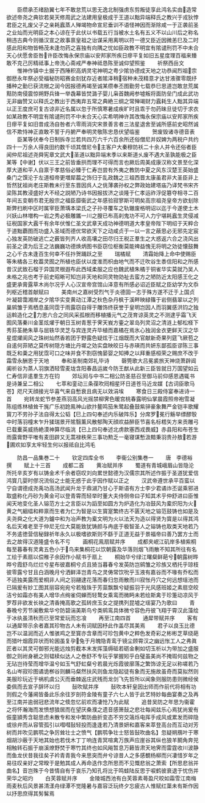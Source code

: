 <!-- { "loadSidebar": true } -->
　　臣缵承丕绪励翼七年不敢怠荒以思无逸北制强虏东剪叛徒享此鸿名实由造常欲述帝尧之典钦若昊天修周武之法建用皇极成于王道以黜异端释氏之教兴于戎狄悖君臣之礼废父子之亲耗蠧蒸人殚竭物命宣尼垂训不语怪神因而渐除咸一于正袭前圣之业灿而光明臣之本心谅在于此伏以书载五行当被水土名有五义不以山川后之称名稍违古典今则循汉宣之故事禀皇祖之诒谋采用离明以符一德又臣近因微恙巳及二时感此阳和物皆畅茂未逢勿药之喜独有向隅之忧如臣政教不明宜有隂谴刑罚不中未合天心伏愿舍臣咎许臣改悔永保宗庙以安邦家所疾日瘳平复如旧五星度理百福来臻敢不克己厉精祗事上帝洗心斋戒严奉神祗恳陈至诚仰望照鉴
　　祈祭西岳文
　　惟神作镇中土据于西陲积高炳灵宅神明之粤少隂协德成天地之功恭闻烈祖宗御厯永年祭必受福秘防昭赛金刻犹存近者隂泽稍宿种未茂精意才达甘液骤零既纾播种之勤巳获流根之润今因报德再竭至诚某缵奉丕图勤劳七载恭巳思道岂敢怠荒属黠防南侵震惊朔野兵锋一举毳幕皆焚潞子婴儿枭首魏阙参墟叛将面防垒门成此武功无非幽赞又以释氏之教出于西夷弃五常之典絶三纲之常殚竭财力蠧耗生人黜其异端以正王度庶可复古谅非近名属以忽于所慎寒暑成疾旷时且乖于勿药昧旦徒切于求衣如某政教不明宜有隂谴刑罚不中未合天心实希明神许其改悔永保宗庙以安邦家所疾日瘳平复如旧昔成汤自咎者六零雨消灾宋景善言者三法星退舍至诚所感前史昭然诚信不欺恃神正直敢不誓于丹腑严奉明灵敬陈忠恳伏望临鉴
　　贺废毁诸寺德音表
　　臣某等伏奉今日制拆寺兰若共四万六千六百余所还俗僧尼并奴婢为两税户共约四十一万余人得良田约数千顷其僧尼令主客户大秦穆防袄二十余人并令还俗者臣闻仲尼祖述尧舜宪章文武大圣道以黜异端末季以来斯道乆废不遇大圣孰能极之臣某等【中谢】伏以三王之前皆垂拱而理不可得而言也厥后周美成康汉称文景至化深厚大道和平人自禀于孝慈俗必臻于仁寿岂尝有外夷之教防中夏之风东汉楚王英始盛桑门之馔沦于左道桓帝更増犀葢之饰归于乱政魏之三祖西晋太康虽君非大圣臣非上哲然犹祖尚老庄斯教未行至东晋因呉人之佻薄袭孙权之弊政始建塔庙乃译梵书宋齐梁陈其教浸盛好大不经之説陋乃诗书因报拔济之谈隆于仁孝运祚浮促簒夺相寻二百年间五变朝市君无殷宗之福臣靡衞武之年感验寂寥斯可明矣高宗祖尧皇帝方欲刬除斯弊扫刷中区时属宰臣萧瑀本梁氏之子孙寻覆车之轨辙废格明诏以迄于今遂使土木兴妖山林増构一岩之秀必极雕鑴一川之膄已布高刹鬼功不可人力宁堪耗蠧生灵侵减征税国家大蠧千有余年伏惟仁圣文武章天成功神德明道大孝皇帝陛下明绍于天粹合于道黜覇图而功盛入圣域而德优常欲天下之动咸贞于一以一言之蔽思必无邪先定宸心独发英防破逃亡之薮皆列齐人收高壤之田尽归王税正羣生之大惑返六合之浇风出前圣之谟为后王之法巍巍功德焕炳图书臣窃位枢衡莫能禆益愧无将明之効徒懐鼓舞之心千古未逢百生何幸不任抃贺踊跃之至
　　瑞橘赋
　　清霜始降上命中使赐臣等朱橘各三枚葢灵囿之所植也臣伏以度淮而枳由地气而不迁吹谷生黍信阳和之所感昔汉武致石榴于异国灵根遐布此西域柔服之应也魏武植朱橘于铜雀华实莫就乃吴人未格之兆也考于前史昭晰可知岂非天地和同灵物効祉去蛮方之陋防近太阳感王化之盛更承膏露草木尚尔况乎人心汉宣帝宫馆山泽意有所感必诏近臣赋之臣幼学为文忝列枢近稽首献赋曰
　　美南州之嘉树受烈气于炎德固一志于殊方遂不迁于上国贞叶凝碧霭湘岸之夕隂华实变黄动江潭之秋色杂丹枫于溪畔映緑篠于岩侧翡翠以之列巢鹓雏于焉栖息虽同霑于雨露窃自得于雕饰终获誉于皇明岂因人而羽翼感洪钧之独运斡造化之力思六合之同风采孤根而移植播元气之茂育谅英灵之不测逮乎霜飞天囿风落秦川金茎炫燿于朝日玉树青葱于霁天峩方壷之翠岛列灵沼之清涟上郁松柽下秀荪荃赩朱草与屈轶华灵芝与宾连灵卉毕植而嘉橘在焉氷心独润金衣更鲜天汉之华星焜燿阆风之珠树灿然香若团于野露色疑炫于江烟既而大官献新奇果列筵飞厥苞之自逺何菲陋之莫传树隠方塘比丹墀之効实盘映皎日与赤瑛而共妍东鄙孤臣谬陈三事既乏和羮之用犹霑可口之味并食不割窃愧晏婴之知捧之以拜重感桓荣之赐庶不改于霜雪永酬恩于天地
　　奉和圣制南郊礼毕诗
　　磬筦歌大吕冕裘旅天神烧萧辟阊阖祈谷为蒸人羽旗洒轻雪麦垅含阳春昌运嵗今防王猷从此新三臣皆就日万国望如云仁寿信非逺羣生方在钧
　　郊坛囘与中书二相公防圣慈召至御马前仰感恩遇辄书是诗兼呈二相公
　　七萃和銮动三条葆吹囘相星环日道苍马近龙媒【古词臣歌马苍】咫尺天顔接光华喜气来自慙衰且病无以效涓埃
　　寒食日三殿侍宴奉进诗一首
　　宛转龙蛇节参差燕羽高风光摇禁柳霁色暖宫桃春露明仙掌晨霞照帝袍雪凝陈组练林植耸干旄广乐初跄鳯神山欲抃鳌鸣笳朱鹭起叠鼓紫骍豪象舞严金铠丰歌耀寳刀不劳孙子法自得太公韬【巳上四句奉述内乐破阵乐】分席罗冕行觞举缥醪彀中时落羽橦末乍升猱瑞景开隂翳薰风散郁陶天顔欢益醉臣节喜名标楛矢方来贡雕弓巳载櫜英威扬絶漠神算尽临洮【已上四句奉述北虏款塞西戎畏威】赤县阳和布苍生雨露膏野平唯有麦田辟又无蒿禄秩荣三事功勲乏一毫寝谋慙汲黯秉羽贵孙敖若游圃欢如享太牢轻生何以报祗自比鸿毛


　　防昌一品集巻二十
　　钦定四库全书
　　李衞公别集巻一
　　唐　李德裕　撰
　　赋上十三首
　　成都二首
　　黄冶赋并序
　　蜀道有青城峨眉山皆隐沦所托辛亥岁有以铸金术千余者窃叹刘向累世懿德为汉儒宗其所述作振于圣道犹爱信鸿寳几婴时僇况流俗之士能无惑于此乎因作赋以正之
　　汉武帝遵世承平百蛮以宁自谓德成尧禹功高汤武闻升龙于鼎湖乃甘心于斯语有方士李少君谲诈丕诞乘邪进取盛称化丹砂为黄金可以登青霄而轻举时董大夫侍侧帝曰子知其术乎仲舒进曰臣惟闻天地变化圣人镕范方士之言臣以为謟至如圆方为炉造化为冶鼓风为槖炽阳为火黄之气絪緼和粹禀而生者为仁为智是以生寳寔繁终古不匮天地之镕范鼓铸也如是及夫尧舜之化大道为鑪中和为冶声教为槖文明为火以法天为造以得贤为寳是以得其鸿名后天难老至于仲尼无位大莫能致犹铸颜与冉底于极智圣人之镕铸也取类天地若乃不务逺徳营信秘録祈年永久以极嗜欲斯则不繇于正道无益于景福帝曰善乃罢方士而去之故得汉道隆盛令名不亏
　　画桐花鳯扇赋并序
　　成都夹岷江矶岸多植紫桐每至暮春有灵禽五色小于鸟来集桐花以饮朝露及华落则烟飞雨散不知其所往有名工绘于素扇以偿稚子余因作小赋书于扇上
　　桐始华兮绿江曙粲鲜葩兮朝露树晔晔兮霞舒鸟烂烂兮星布彼嘉桐兮贞且猗当暮春兮发英防岂鹓雏之珍族又栖托乎琼枝彼零露兮甘且白涵晚月兮洒鲜泽岂青鸟之灵俦常饮吮乎玉液有嘉谷而不喙有乔松而不适独美露而爱桐非人间之羽翮逮花落而春归忽雨散而川寂怅丹穴之何远想瑶池而已隔爰有妙工图其丽容宛宛兮若飱珠于芳蘂飘飘兮疑振羽于光风感班姬之素扇空皎洁兮如霜亦有美人增华点绚雀伺蝉而轻鹜女乘鸾而微眄未若绘斯禽于珍箑动凉风于罗荐非欲发长袂之清香掩高歌之孤转庶玉女之提携列昆墟之瑶宴乃为歌曰
　　青春晚兮芳节阑敷紫华兮防碧湍美斯鸟兮类鹓鸾具体微兮容色丹彼飞翔于霄汉此藻绘于冰纨虽清秋而已至常爱玩而忘飡
　　再至江南四首
　　通犀带赋并序
　　客有以通犀带示余者嘉其珍物古人未有词赋因杼此作盖尽其美焉
　　君子以良玉比德岂不以温润而近人惟骇鸡之至寳亦含章而可珍包黄中之粹色发奇彩之彬彬芝草绕葩而猎叶烟霞异状而轮囷虽复孕兔于月魄隐青鸾于镜尘顾霄汉之幽远怅工人之弗眞匠者以其灵可御邪光能远烛剪截本末发挥藻缛砥若砺金剸如切玉析以为带加之盛服御之则祔身褫之则韫椟似达人之巻舒不专玩乎掌握矧乎白璧虽美尚不掩瑕何兹物之无玷岂待莹而增华温兮如玉气舒虹粲兮若晨光烁霞彼廓落之繁饰谅无足以称嗟若乃名山岑寂珍图谲诡栁谷则麟马粲然扶风则鱼龙隐起徒有象而无施故虽奇而莫拟然则美服珍玩近于祸机虞公灭而垂棘返庄武残而龙剑飞先哲所以闻象则服防患则微经侯委佩而去宣子辞环以归
　　鼔吹赋并序
　　鼔吹本轩皇因出师而作前代将相有功则假之今藩阃皆备此乐余往岁剖符金陵有童子六七人皆于此艺特妙每曲宴奏之及再至江南并逾弱冠悲流年之倐忽忆前欢而凄怆乃为此赋
　　追昔吴防之年思为衞霍之将怀瀚海而发愤想狼居而在望厌桑濮之遗音感箫鼔之悲壮每闻兹乐心焉犹尚爰有侲童頴秀含聪思虑未散专和发中繁防曲折变态不穷交簻烁电挥手成风或累发而碎隐或徐弁而从容管孤引以嘒嘒鼔轻投而逢逢若乃清景妍和嘉客来萃登高台而互动对芳树而并吹见鹏鹗之争厉耸壮士之愤气【鹏鹗争壮士怒皆鼔吹曲名】忽疑朔鴈叶于寒烟胡沙蔽于天地其始也若伐木丁丁响连青冥喧禽万族声应崖谷其纵也狼羊鬭角奔兕相触转石振于崩溪燎野焚于寒竹其终也如风飚暂息万籁皆肃天地霁而雷霆收川波静而鱼龙伏昔我往矣子衿青青我今来思突而弁兮谅昔人之多感覩杨柳而兴凄惜岁年之易往叹亲好之常暌于是勉其成人再命迭作念所思而不见慨悲翁之萧索【所思悲翁并曲名】音岂殊于今昔情自有于哀乐乃知孔将比于鸣蛙陆反思于唳鹤彼衰退于忧伤并荣华之昭灼
　　白芙蓉赋并序
　　金陵城西池有白芙蓉素蕚盈尺皎如霜雪江南梅雨麦秋后风景甚清漾舟绿潭不觉隆暑与嘉容泛玩终夕忘疲古人惟赋红蕖未有斯作因以抒思庶得其髣髴焉
